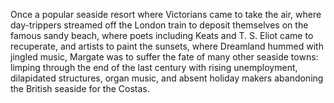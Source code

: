 Once a popular seaside resort where Victorians came to take the air, where day-trippers streamed off the London train to deposit themselves on the famous sandy beach, where poets including Keats and T. S. Eliot came to recuperate, and artists to paint the sunsets, where Dreamland hummed with jingled music, Margate was to suffer the fate of many other seaside towns: limping through the end of the last century with rising unemployment, dilapidated structures, organ music, and absent holiday makers abandoning the British seaside for the Costas.
